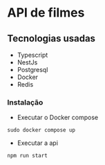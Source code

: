 # API de filmes

## Tecnologias usadas
 - Typescript
 - NestJs
 - Postgresql
 - Docker
 - Redis

### Instalação

- Executar o Docker compose

``sudo docker compose up``

- Executar a api

``npm run start``